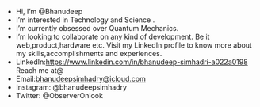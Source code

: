 -  Hi, I’m @Bhanudeep
-  I’m interested in Technology and Science . 
-  I’m currently obsessed over Quantum Mechanics.
-  I’m looking to collaborate on any kind of development. Be it web,product,hardware etc.
   Visit my LinkedIn profile to know more about my skills,accomplishments and experiences.
-  LinkedIn:https://www.linkedin.com/in/bhanudeep-simhadri-a022a0198
   Reach me at@
-  Email:bhanudeepsimhadry@icloud.com
-  Instagram: @bhanudeepsimhadry
-  Twitter: @ObserverOnlook

<!---
Bhanudeep/Bhanudeep is a ✨ special ✨ repository because its `README.md` (this file) appears on your GitHub profile.
You can click the Preview link to take a look at your changes.
--->

